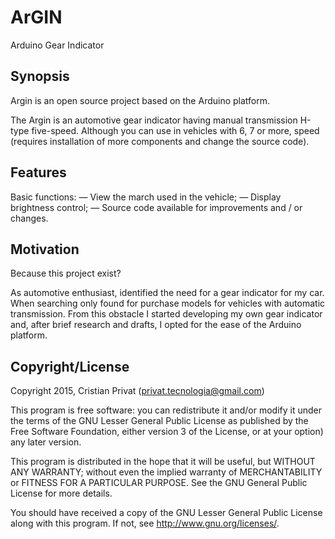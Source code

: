 # ArGIN
Arduino Gear Indicator

## Synopsis

Argin is an open source project based on the Arduino platform.

The Argin is an automotive gear indicator having manual transmission H-type five-speed. Although you can use in vehicles with 6, 7 or more, speed (requires installation of more components and change the source code).

## Features

Basic functions:
— View the march used in the vehicle;
— Display brightness control;
— Source code available for improvements and / or changes.

## Motivation

Because this project exist?

As automotive enthusiast, identified the need for a gear indicator for my car. When searching only found for purchase models for vehicles with automatic transmission.
From this obstacle I started developing my own gear indicator and, after brief research and drafts, I opted for the ease of the Arduino platform.

## Copyright/License

Copyright 2015, Cristian Privat (privat.tecnologia@gmail.com)
 
This program is free software: you can redistribute it and/or modify it under 	the terms of the GNU Lesser General Public License as published by the Free Software Foundation, either version 3 of the License, or at your option) any later version.

This program is distributed in the hope that it will be useful, but WITHOUT ANY WARRANTY; without even the implied warranty of MERCHANTABILITY or FITNESS FOR A PARTICULAR PURPOSE.  See the GNU General Public License for more details.

You should have received a copy of the GNU Lesser General Public License along with this program.  If not, see <http://www.gnu.org/licenses/>.


